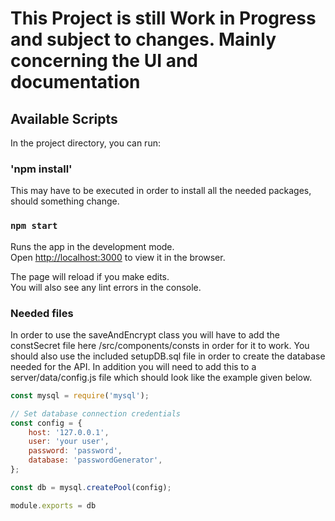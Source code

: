 # This Project is still Work in Progress and subject to changes. Mainly concerning the UI and documentation

## Available Scripts

In the project directory, you can run:

### 'npm install'

This may have to be executed in order to install all the needed packages, should something change.

### `npm start`

Runs the app in the development mode.\
Open [http://localhost:3000](http://localhost:3000) to view it in the browser.

The page will reload if you make edits.\
You will also see any lint errors in the console.

### Needed files

In order to use the saveAndEncrypt class you will have to add the constSecret file here /src/components/consts in order for it to work.
You should also use the included setupDB.sql file in order to create the database needed for the API.
In addition you will need to add this to a server/data/config.js file which should look like the example given below.

```javascript
const mysql = require('mysql');

// Set database connection credentials
const config = {
    host: '127.0.0.1',
    user: 'your user',
    password: 'password',
    database: 'passwordGenerator',
};

const db = mysql.createPool(config);

module.exports = db
```
